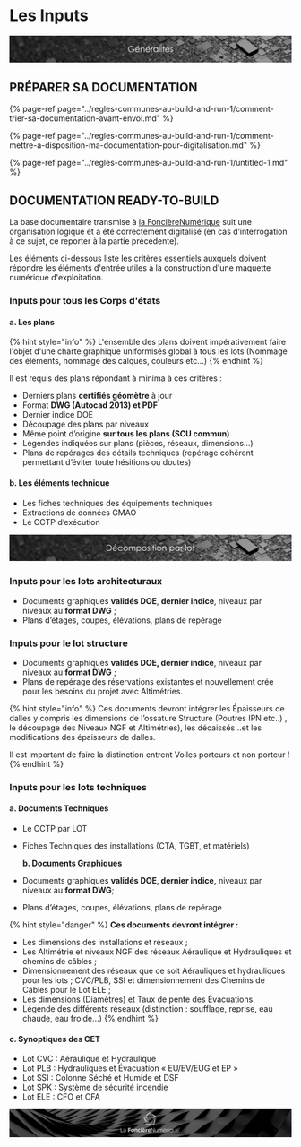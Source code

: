 # Les Inputs

![](../.gitbook/assets/generalites.png)

## PRÉPARER SA DOCUMENTATION



{% page-ref page="../regles-communes-au-build-and-run-1/comment-trier-sa-documentation-avant-envoi.md" %}

{% page-ref page="../regles-communes-au-build-and-run-1/comment-mettre-a-disposition-ma-documentation-pour-digitalisation.md" %}

{% page-ref page="../regles-communes-au-build-and-run-1/untitled-1.md" %}

## DOCUMENTATION READY-TO-BUILD

La base documentaire transmise à [la FoncièreNumérique](http://www.lafoncierenumerique.com/) suit une organisation logique et a été correctement digitalisé \(en cas d’interrogation à ce sujet, ce reporter à la partie précédente\).

Les éléments ci-dessous liste les critères essentiels auxquels doivent répondre les éléments d'entrée utiles à la construction d'une maquette numérique d'exploitation.

### Inputs pour tous les Corps d'états

####   a. Les plans

{% hint style="info" %}
L'ensemble des plans doivent impérativement faire l'objet d'une charte graphique uniformisés global à tous les lots \(Nommage des éléments, nommage des calques, couleurs etc…\)
{% endhint %}

Il est requis des plans répondant à minima à ces critères :

* Derniers plans **certifiés géomètre** à jour 
* Format **DWG \(Autocad 2013\) et PDF**
* Dernier indice DOE
* Découpage des plans par niveaux
* Même point d’origine **sur tous les plans \(SCU commun\)**
* Légendes indiquées sur plans \(pièces, réseaux, dimensions…\)
* Plans de repérages des détails techniques \(repérage cohérent permettant d’éviter toute hésitions ou doutes\)

####   b. Les éléments technique

* Les fiches techniques des équipements techniques
* Extractions de données GMAO
* Le CCTP d’exécution

![](../.gitbook/assets/decomposition-par-lot.png)

### **Inputs pour les lots architecturaux**

* Documents graphiques **validés DOE**, **dernier indice**, niveaux par niveaux au **format DWG** ;
* Plans d’étages, coupes, élévations, plans de repérage

### **Inputs pour le lot structure**

* Documents graphiques **validés DOE, dernier indice**, niveaux par niveaux au **format DWG** ;
* Plans de repérage des réservations existantes et nouvellement crée pour les besoins du projet avec Altimétries.

{% hint style="info" %}
Ces documents devront intégrer les Épaisseurs de dalles y compris les dimensions de l’ossature Structure \(Poutres IPN etc..\) , le découpage des Niveaux NGF et Altimétries\), les décaissés…et les modifications des épaisseurs de dalles.

Il est important de faire la distinction entrent Voiles porteurs et non porteur !
{% endhint %}

### **Inputs pour les lots techniques**

####    **a. Documents Techniques**

* Le CCTP par LOT
* Fiches Techniques des installations \(CTA, TGBT, et matériels\)

    **b. Documents Graphiques**

* Documents graphiques **validés DOE, dernier indice,** niveaux par niveaux au **format DWG**;
* Plans d’étages, coupes, élévations, plans de repérage

{% hint style="danger" %}
**Ces documents devront intégrer :**

* Les dimensions des installations et réseaux ;
* Les Altimétrie et niveaux NGF des réseaux Aéraulique et Hydrauliques et chemins de câbles ;
* Dimensionnement des réseaux que ce soit Aérauliques et hydrauliques pour les lots ; CVC/PLB, SSI et dimensionnement des Chemins de Câbles pour le Lot ELE ;
* Les dimensions \(Diamètres\) et Taux de pente des Évacuations.
* Légende des différents réseaux \(distinction : soufflage, reprise, eau chaude, eau froide…\)
{% endhint %}

####   **c. Synoptiques des CET** 

* Lot CVC : Aéraulique et Hydraulique
* Lot PLB : Hydrauliques et Évacuation « EU/EV/EUG et EP »
* Lot SSI : Colonne Séché et Humide et DSF
* Lot SPK : Système de sécurité incendie
* Lot ELE : CFO et CFA



![](../.gitbook/assets/wallpaper_fnum_black.jpg)



